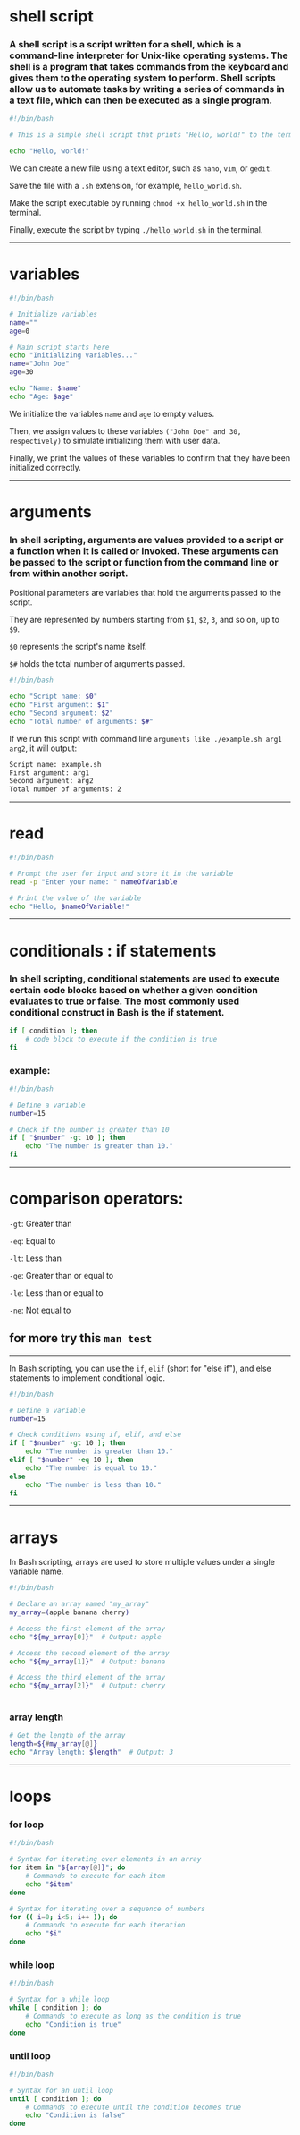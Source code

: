 # shell script

### A shell script is a script written for a shell, which is a command-line interpreter for Unix-like operating systems. The shell is a program that takes commands from the keyboard and gives them to the operating system to perform. Shell scripts allow us to automate tasks by writing a series of commands in a text file, which can then be executed as a single program.

```bash
#!/bin/bash

# This is a simple shell script that prints "Hello, world!" to the terminal.

echo "Hello, world!"

```

We can create a new file using a text editor, such as `nano`, `vim`, or `gedit`.

Save the file with a `.sh` extension, for example, `hello_world.sh`.

Make the script executable by running `chmod +x hello_world.sh` in the terminal.

Finally, execute the script by typing `./hello_world.sh` in the terminal.

- - - - - 

# variables



```bash
#!/bin/bash

# Initialize variables
name=""
age=0

# Main script starts here
echo "Initializing variables..."
name="John Doe"
age=30

echo "Name: $name"
echo "Age: $age"

```

We initialize the variables `name` and `age` to empty values.

Then, we assign values to these variables `("John Doe" and 30, respectively)` to simulate initializing them with user data.

Finally, we print the values of these variables to confirm that they have been initialized correctly.

- - - - -

# arguments

### In shell scripting, arguments are values provided to a script or a function when it is called or invoked. These arguments can be passed to the script or function from the command line or from within another script.

Positional parameters are variables that hold the arguments passed to the script.

They are represented by numbers starting from `$1`, `$2`, `3`, and so on, up to `$9`.

`$0` represents the script's name itself.

`$#` holds the total number of arguments passed.

```bash
#!/bin/bash

echo "Script name: $0"
echo "First argument: $1"
echo "Second argument: $2"
echo "Total number of arguments: $#"

```

If we run this script with command line `arguments like ./example.sh arg1 arg2`, it will output:

```bash
Script name: example.sh
First argument: arg1
Second argument: arg2
Total number of arguments: 2

```

- - - - - - 

# read

```bash
#!/bin/bash

# Prompt the user for input and store it in the variable
read -p "Enter your name: " nameOfVariable

# Print the value of the variable
echo "Hello, $nameOfVariable!"

```

- - - - -

# conditionals : if statements

### In shell scripting, conditional statements are used to execute certain code blocks based on whether a given condition evaluates to true or false. The most commonly used conditional construct in Bash is the if statement.

```bash
if [ condition ]; then
    # code block to execute if the condition is true
fi

```

### example: 

```bash
#!/bin/bash

# Define a variable
number=15

# Check if the number is greater than 10
if [ "$number" -gt 10 ]; then
    echo "The number is greater than 10."
fi

```

- - - - - 

# comparison operators: 

`-gt`: Greater than

`-eq`: Equal to

`-lt`: Less than

`-ge`: Greater than or equal to

`-le`: Less than or equal to

`-ne`: Not equal to

## for more try this `man test`

- - - - - 

In Bash scripting, you can use the `if`, `elif` (short for "else if"), and else statements to implement conditional logic. 

```bash
#!/bin/bash

# Define a variable
number=15

# Check conditions using if, elif, and else
if [ "$number" -gt 10 ]; then
    echo "The number is greater than 10."
elif [ "$number" -eq 10 ]; then
    echo "The number is equal to 10."
else
    echo "The number is less than 10."
fi

```

- - - - -  

# arrays


In Bash scripting, arrays are used to store multiple values under a single variable name. 

```bash
#!/bin/bash

# Declare an array named "my_array"
my_array=(apple banana cherry)

```

```bash
# Access the first element of the array
echo "${my_array[0]}"  # Output: apple

# Access the second element of the array
echo "${my_array[1]}"  # Output: banana

# Access the third element of the array
echo "${my_array[2]}"  # Output: cherry
  
```

### array length

```bash
# Get the length of the array
length=${#my_array[@]}
echo "Array length: $length"  # Output: 3

```

- - - - - -

# loops

### for loop

```bash
#!/bin/bash

# Syntax for iterating over elements in an array
for item in "${array[@]}"; do
    # Commands to execute for each item
    echo "$item"
done

# Syntax for iterating over a sequence of numbers
for (( i=0; i<5; i++ )); do
    # Commands to execute for each iteration
    echo "$i"
done

```

### while loop

```bash
#!/bin/bash

# Syntax for a while loop
while [ condition ]; do
    # Commands to execute as long as the condition is true
    echo "Condition is true"
done

```

### until loop

```bash
#!/bin/bash

# Syntax for an until loop
until [ condition ]; do
    # Commands to execute until the condition becomes true
    echo "Condition is false"
done

```
